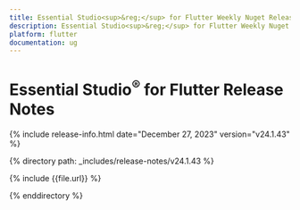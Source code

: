 ```yaml
---
title: Essential Studio<sup>&reg;</sup> for Flutter Weekly Nuget Release Release Notes  
description: Essential Studio<sup>&reg;</sup> for Flutter Weekly Nuget Release Release Notes  
platform: flutter
documentation: ug
---
```


# Essential Studio<sup>&reg;</sup> for Flutter Release Notes  

{% include release-info.html date="December 27, 2023" version="v24.1.43" %} 

{% directory path: _includes/release-notes/v24.1.43 %}

{% include {{file.url}} %}

{% enddirectory %}